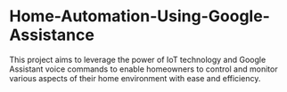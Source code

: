 # Home-Automation-Using-Google-Assistance
This project aims to leverage the power of IoT technology and Google Assistant voice commands to enable homeowners to control and monitor various aspects of their home environment with ease and efficiency.

